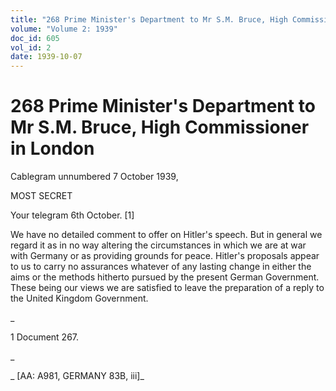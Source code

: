 ```yaml
---
title: "268 Prime Minister's Department to Mr S.M. Bruce, High Commissioner in London"
volume: "Volume 2: 1939"
doc_id: 605
vol_id: 2
date: 1939-10-07
---
```


# 268 Prime Minister's Department to Mr S.M. Bruce, High Commissioner in London

Cablegram unnumbered 7 October 1939,

MOST SECRET

Your telegram 6th October. [1]

We have no detailed comment to offer on Hitler's speech. But in general we regard it as in no way altering the circumstances in which we are at war with Germany or as providing grounds for peace. Hitler's proposals appear to us to carry no assurances whatever of any lasting change in either the aims or the methods hitherto pursued by the present German Government. These being our views we are satisfied to leave the preparation of a reply to the United Kingdom Government.

_

1 Document 267.

_

_ [AA: A981, GERMANY 83B, iii]_
